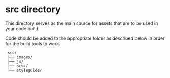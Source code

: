 # src directory
This directory serves as the main source for assets that are to be used in your code build.

Code should be added to the appropriate folder as described below in order for the build tools to work.

```
 src/
 ├── images/
 ├── js/
 ├── scss/
 └── styleguide/
```